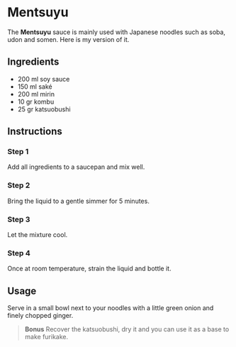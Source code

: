 # Mentsuyu

The **Mentsuyu** sauce is mainly used with Japanese noodles such as soba, udon and somen.
Here is my version of it.

## Ingredients

-   200 ml soy sauce
-   150 ml saké
-   200 ml mirin
-   10 gr kombu
-   25 gr katsuobushi 

## Instructions

### Step 1
Add all ingredients to a saucepan and mix well.
### Step 2
Bring the liquid to a gentle simmer for 5 minutes.
### Step 3
Let the mixture cool.
### Step 4
Once at room temperature, strain the liquid and bottle it.



## Usage
Serve in a small bowl next to your noodles with a little green onion and finely chopped ginger.

> **Bonus** Recover the katsuobushi, dry it and you can use it as a base to make furikake.
